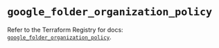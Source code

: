 # `google_folder_organization_policy`

Refer to the Terraform Registry for docs: [`google_folder_organization_policy`](https://registry.terraform.io/providers/drfaust92/google/4.16.4/docs/resources/folder_organization_policy).
